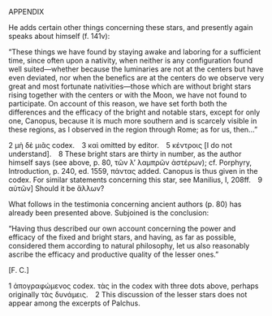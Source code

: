 APPENDIX

He adds certain other things concerning these stars, and presently again speaks about himself (f. 141v):

“These things we have found by staying awake and laboring for a sufficient time, since often upon a nativity, when neither is any configuration found well suited—whether because the luminaries are not at the centers but have even deviated, nor when the benefics are at the centers do we observe very great and most fortunate nativities—those which are without bright stars rising together with the centers or with the Moon, we have not found to participate. On account of this reason, we have set forth both the differences and the efficacy of the bright and notable stars, <all> except for only one, Canopus, because it is much more southern and is scarcely visible in these regions, as I observed in the region through Rome; as for us, then...”

2 μὴ δὲ μιᾶς codex. 3 καὶ omitted by editor. 5 κέντροις [I do not understand]. 8 These bright stars are thirty in number, as the author himself says (see above, p. 80, τῶν λ’ λαμπρῶν ἀστέρων); cf. Porphyry, Introduction, p. 240, ed. 1559, πάντας added. Canopus is thus given in the codex. For similar statements concerning this star, see Manilius, I, 208ff. 9 αὐτῶν] Should it be ἄλλων?

What follows in the testimonia concerning ancient authors (p. 80) has already been presented above. Subjoined is the conclusion:

“Having thus described our own account concerning the power and efficacy of the fixed and bright stars, and having, as far as possible, considered them according to natural philosophy, let us also reasonably ascribe the efficacy and productive quality of the lesser ones.”

[F. C.]

1 ἀπογραφώμενος codex. τὰς in the codex with three dots above, perhaps originally τὰς δυνάμεις. 2 This discussion of the lesser stars does not appear among the excerpts of Palchus.